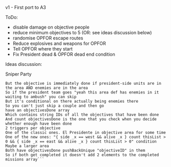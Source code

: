 v1 - First port to A3

ToDo:
- disable damage on objective people
- reduce minimum objectives to 5 (OR: see ideas discussion below)
- randomise OPFOR escape routes
- Reduce explosives and weapons for OPFOR
- Tell OPFOR where they start
- Fix President dead & OPFOR dead end condition


Ideas discussion:

Sniper Party
```Make it so he has to do all objectives
But the objective is immediately done if president-side units are in the area AND enemies are in the area
So if the president team goes "yeah this area def has enemies in it waiting to ambush" you can skip
But it's conditional on there actually being enemies there
So you can't just skip a couple and then go
have an objectivesDone array
Which contains string IDs of all the objectives that have been done
And count objectivesDone is the one that you check when you decide whether enough have been done
2 triggers per objective
One of the classic ones. El Presidente in objective area for some time
One of the new ones: "{ side _x == west && alive _x } count thisList > 0 && { side _x == east && alive _x } count thisList > 0" condition
Maybe a larger area
Both have objectivesDone pushBackUnique "objectiveID" in them
So if both get completed it doesn't add 2 elements to the completed missions array```
